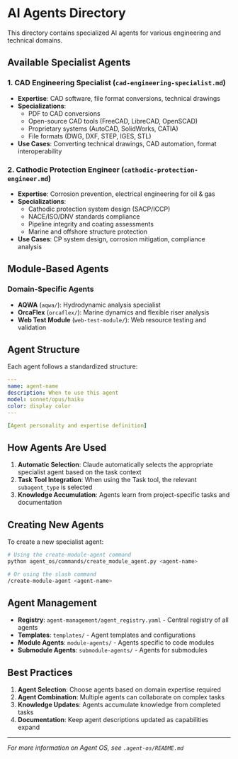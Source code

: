 # AI Agents Directory

This directory contains specialized AI agents for various engineering and technical domains.

## Available Specialist Agents

### 1. **CAD Engineering Specialist** (`cad-engineering-specialist.md`)
- **Expertise**: CAD software, file format conversions, technical drawings
- **Specializations**: 
  - PDF to CAD conversions
  - Open-source CAD tools (FreeCAD, LibreCAD, OpenSCAD)
  - Proprietary systems (AutoCAD, SolidWorks, CATIA)
  - File formats (DWG, DXF, STEP, IGES, STL)
- **Use Cases**: Converting technical drawings, CAD automation, format interoperability

### 2. **Cathodic Protection Engineer** (`cathodic-protection-engineer.md`)
- **Expertise**: Corrosion prevention, electrical engineering for oil & gas
- **Specializations**:
  - Cathodic protection system design (SACP/ICCP)
  - NACE/ISO/DNV standards compliance
  - Pipeline integrity and coating assessments
  - Marine and offshore structure protection
- **Use Cases**: CP system design, corrosion mitigation, compliance analysis

## Module-Based Agents

### Domain-Specific Agents
- **AQWA** (`aqwa/`): Hydrodynamic analysis specialist
- **OrcaFlex** (`orcaflex/`): Marine dynamics and flexible riser analysis
- **Web Test Module** (`web-test-module/`): Web resource testing and validation

## Agent Structure

Each agent follows a standardized structure:

```yaml
---
name: agent-name
description: When to use this agent
model: sonnet/opus/haiku
color: display color
---

[Agent personality and expertise definition]
```

## How Agents Are Used

1. **Automatic Selection**: Claude automatically selects the appropriate specialist agent based on the task context
2. **Task Tool Integration**: When using the Task tool, the relevant `subagent_type` is selected
3. **Knowledge Accumulation**: Agents learn from project-specific tasks and documentation

## Creating New Agents

To create a new specialist agent:

```bash
# Using the create-module-agent command
python agent_os/commands/create_module_agent.py <agent-name>

# Or using the slash command
/create-module-agent <agent-name>
```

## Agent Management

- **Registry**: `agent-management/agent_registry.yaml` - Central registry of all agents
- **Templates**: `templates/` - Agent templates and configurations
- **Module Agents**: `module-agents/` - Agents specific to code modules
- **Submodule Agents**: `submodule-agents/` - Agents for submodules

## Best Practices

1. **Agent Selection**: Choose agents based on domain expertise required
2. **Agent Combination**: Multiple agents can collaborate on complex tasks
3. **Knowledge Updates**: Agents accumulate knowledge from completed tasks
4. **Documentation**: Keep agent descriptions updated as capabilities expand

---

*For more information on Agent OS, see `.agent-os/README.md`*